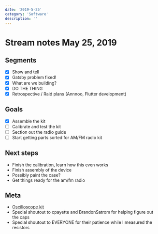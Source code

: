 ```yaml
---
date: '2019-5-25'
category: 'Software'
description: ''
---
```


# Stream notes May 25, 2019

## Segments

- [x] Show and tell
- [x] Gatsby problem fixed!
- [x] What are we building?
- [x] DO THE THING
- [x] Retrospective / Raid plans (Annnoo, Flutter development)

## Goals

- [x] Assemble the kit
- [ ] Calibrate and test the kit
- [ ] Section out the radio guide
- [ ] Start getting parts sorted for AM/FM radio kit

## Next steps

- Finish the calibration, learn how this even works
- Finish assembly of the device
- Possibly paint the case?
- Get things ready for the am/fm radio

## Meta

- [Oscilloscope kit](https://www.amazon.com/gp/product/B01N6PUX70)
- Special shoutout to cpayette and BrandonSatrom for helping figure out the caps
- Special shoutout to EVERYONE for their patience while I measured the resistors
